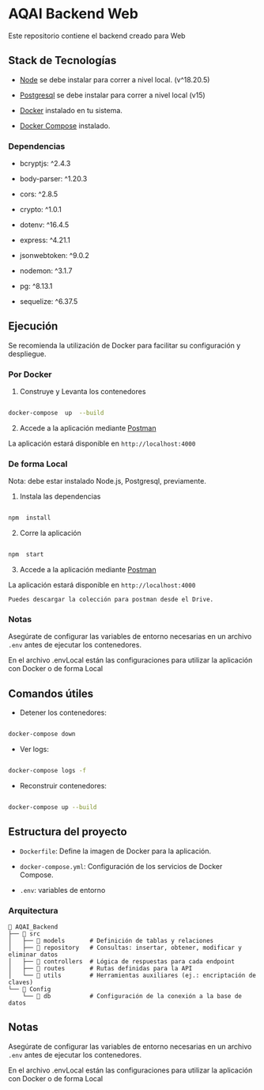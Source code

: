 # AQAI Backend Web

Este repositorio contiene el backend creado para Web

## Stack de Tecnologías

-  [Node](https://nodejs.org/en/download) se debe instalar para correr a nivel local. (v^18.20.5)

-  [Postgresql](https://www.postgresql.org/download/) se debe instalar para correr a nivel local (v15)

-  [Docker](https://www.docker.com/) instalado en tu sistema.

-  [Docker Compose](https://docs.docker.com/compose/) instalado.

  

### Dependencias

- bcryptjs: ^2.4.3

- body-parser: ^1.20.3

- cors: ^2.8.5

- crypto: ^1.0.1

- dotenv: ^16.4.5

- express: ^4.21.1

- jsonwebtoken: ^9.0.2

- nodemon: ^3.1.7

- pg: ^8.13.1

- sequelize: ^6.37.5

  

## Ejecución

Se recomienda la utilización de Docker para facilitar su configuración y despliegue.

### Por Docker

1. Construye y Levanta los contenedores

```sh

docker-compose  up  --build

```

2. Accede a la aplicación mediante [Postman]()

La aplicación estará disponible en `http://localhost:4000`

  

### De forma Local

Nota: debe estar instalado Node.js, Postgresql, previamente.

1. Instala las dependencias

```sh

npm  install

```

2. Corre la aplicación

```sh

npm  start

```

3. Accede a la aplicación mediante [Postman](https://www.postman.com/)

La aplicación estará disponible en `http://localhost:4000`

  

`Puedes descargar la colección para postman desde el Drive.`

  

### Notas

Asegúrate de configurar las variables de entorno necesarias en un archivo `.env` antes de ejecutar los contenedores.

En el archivo .envLocal están las configuraciones para utilizar la aplicación con Docker o de forma Local

  

## Comandos útiles

  

- Detener los contenedores:

```sh

docker-compose down

```

  

- Ver logs:

```sh

docker-compose logs -f

```

  

- Reconstruir contenedores:

```sh

docker-compose up --build

```

  

## Estructura del proyecto

  

-  `Dockerfile`: Define la imagen de Docker para la aplicación.

-  `docker-compose.yml`: Configuración de los servicios de Docker Compose.

-  `.env`: variables de entorno

  

### Arquitectura

```plaintext
📁 AQAI_Backend
├── 📁 src
│   ├── 📁 models       # Definición de tablas y relaciones
│   ├── 📁 repository   # Consultas: insertar, obtener, modificar y eliminar datos
│   ├── 📁 controllers  # Lógica de respuestas para cada endpoint
│   ├── 📁 routes       # Rutas definidas para la API
│   └── 📁 utils        # Herramientas auxiliares (ej.: encriptación de claves)
└── 📁 Config
    └── 📁 db           # Configuración de la conexión a la base de datos

```

## Notas

Asegúrate de configurar las variables de entorno necesarias en un archivo `.env` antes de ejecutar los contenedores.

En el archivo .envLocal están las configuraciones para utilizar la aplicación con Docker o de forma Local
